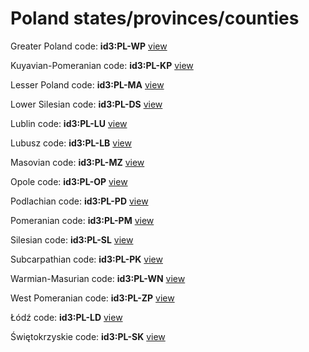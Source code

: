 # Poland states/provinces/counties
Greater Poland     code: **id3:PL-WP**     [view](../export/geojson/medium/id3/pl/wp.geojson)     


Kuyavian-Pomeranian     code: **id3:PL-KP**     [view](../export/geojson/medium/id3/pl/kp.geojson)     


Lesser Poland     code: **id3:PL-MA**     [view](../export/geojson/medium/id3/pl/ma.geojson)     


Lower Silesian     code: **id3:PL-DS**     [view](../export/geojson/medium/id3/pl/ds.geojson)     


Lublin     code: **id3:PL-LU**     [view](../export/geojson/medium/id3/pl/lu.geojson)     


Lubusz     code: **id3:PL-LB**     [view](../export/geojson/medium/id3/pl/lb.geojson)     


Masovian     code: **id3:PL-MZ**     [view](../export/geojson/medium/id3/pl/mz.geojson)     


Opole     code: **id3:PL-OP**     [view](../export/geojson/medium/id3/pl/op.geojson)     


Podlachian     code: **id3:PL-PD**     [view](../export/geojson/medium/id3/pl/pd.geojson)     


Pomeranian     code: **id3:PL-PM**     [view](../export/geojson/medium/id3/pl/pm.geojson)     


Silesian     code: **id3:PL-SL**     [view](../export/geojson/medium/id3/pl/sl.geojson)     


Subcarpathian     code: **id3:PL-PK**     [view](../export/geojson/medium/id3/pl/pk.geojson)     


Warmian-Masurian     code: **id3:PL-WN**     [view](../export/geojson/medium/id3/pl/wn.geojson)     


West Pomeranian     code: **id3:PL-ZP**     [view](../export/geojson/medium/id3/pl/zp.geojson)     


Łódź     code: **id3:PL-LD**     [view](../export/geojson/medium/id3/pl/ld.geojson)     


Świętokrzyskie     code: **id3:PL-SK**     [view](../export/geojson/medium/id3/pl/sk.geojson)     

